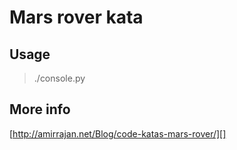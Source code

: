 # Mars rover kata #

## Usage ##
> ./console.py

## More info ##
[http://amirrajan.net/Blog/code-katas-mars-rover/][]

[http://amirrajan.net/Blog/code-katas-mars-rover/]: http://amirrajan.net/Blog/code-katas-mars-rover/
